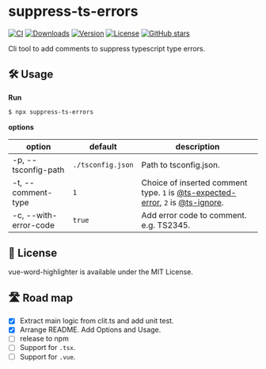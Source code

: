 # suppress-ts-errors

[![CI](https://github.com/kawamataryo/suppress-ts-errors/actions/workflows/ci.yml/badge.svg)](https://github.com/kawamataryo/suppress-ts-errors/actions/workflows/ci.yml)
<a href="https://npmcharts.com/compare/suppress-ts-errors?minimal=true"><img src="https://img.shields.io/npm/dt/suppress-ts-errors.svg" alt="Downloads"></a>
<a href="https://www.npmjs.com/package/suppress-ts-errors"><img src="https://img.shields.io/npm/v/suppress-ts-errors.svg" alt="Version"></a>
<a href="https://www.npmjs.com/package/suppress-ts-errors"><img src="https://img.shields.io/npm/l/suppress-ts-errors.svg" alt="License"></a>
<a href="https://github.com/kawamataryo/suppress-ts-errors" target="__blank"><img alt="GitHub stars" src="https://img.shields.io/github/stars/kawamataryo/suppress-ts-errors?style=social"></a>

Cli tool to add comments to suppress typescript type errors.

## 🛠 Usage

**Run**

```bash
$ npx suppress-ts-errors
```

**options**

| option                | default           | description                                                                                                                                                                                                                                                                                                                        |
| --------------------- | ----------------- | ---------------------------------------------------------------------------------------------------------------------------------------------------------------------------------------------------------------------------------------------------------------------------------------------------------------------------------- |
| -p, --tsconfig-path   | `./tsconfig.json` | Path to tsconfig.json.                                                                                                                                                                                                                                                                                                             |
| -t, --comment-type    | `1`               | Choice of inserted comment type. `1` is [@ts-expected-error](https://www.typescriptlang.org/docs/handbook/release-notes/typescript-3-9.html#-ts-expect-error-comments), `2` is [@ts-ignore](https://www.typescriptlang.org/docs/handbook/release-notes/typescript-2-6.html#suppress-errors-in-ts-files-using--ts-ignore-comments). |
| -c, --with-error-code | `true`            | Add error code to comment. e.g. TS2345.                                                                                                                                                                                                                                                                                            |

## 📄 License

vue-word-highlighter is available under the MIT License.

## 🛣️ Road map

- [x] Extract main logic from clit.ts and add unit test.
- [x] Arrange README. Add Options and Usage.
- [ ] release to npm
- [ ] Support for `.tsx`.
- [ ] Support for `.vue`.
